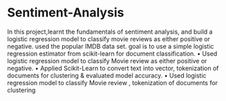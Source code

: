# Sentiment-Analysis
In this project,learnt the fundamentals of sentiment analysis, and build a logistic regression model to classify movie reviews as either positive or negative. used the popular IMDB data set. goal is to use a simple logistic regression estimator from scikit-learn for document classification.
•	Used logistic regression model to classify Movie review as either positive or negative.
•	Applied Scikit-Learn to convert text into vector, tokenization of documents for clustering & evaluated model accuracy.
•	Used logistic regression model to classify Movie review , tokenization of documents for clustering
